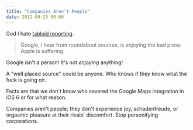 ```yaml
---
title: "Companies Aren't People"
date: 2012-09-25 00:00
---
```


<p>God I hate <a href="http://www.guardian.co.uk/technology/blog/2012/sep/20/apple-google-maps-headache">tabloid reporting</a>.</p>

<blockquote>
  <p>Google, I hear from roundabout sources, is enjoying the bad press Apple is suffering.</p>

</blockquote>

<p>Google isn't a person! It's not <em>enjoying</em> anything! </p>

<p>A "well placed source" could be anyone. Who knows if they know what the fuck is going on. </p>

<p>Facts are that we don't know who severed the Google Maps integration in iOS 6 or for what reason. </p>

<p>Companies aren't people; they don't experience joy, schadenfreude, or orgasmic pleasure at their rivals' discomfort. Stop personifying corporations. </p>

<!-- more -->

